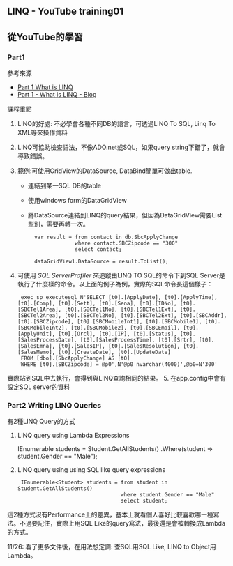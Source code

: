 LINQ - YouTube training01
------

## 從YouTube的學習

### Part1

參考來源
* [Part 1 What is LINQ](https://www.youtube.com/watch?v=z3PowDJKOSA)
* [Part 1 - What is LINQ - Blog](http://csharp-video-tutorials.blogspot.tw/2014/06/part-1-what-is-linq.html)

課程重點

1. LINQ的好處: 不必學會各種不同DB的語言，可透過LINQ To SQL, Linq To XML等來操作資料
2. LINQ可協助檢查語法，不像ADO.net或SQL，如果query string下錯了，就會導致錯誤。
3. 範例:可使用GridView的DataSource, DataBind簡單可做出table.
	* 連結到某一SQL DB的table
	* 使用windows form的DataGridView
	* 將DataSource連結到LINQ的query結果，但因為DataGridView需要List型別，需要再轉一次。

	        var result = from contact in db.SbcApplyChange
	                     where contact.SBCZipcode == "300"
	                     select contact;
	
	        dataGridView1.DataSource = result.ToList();
4. 可使用 *SQL ServerProfiler* 來追蹤由LINQ TO SQL的命令下到SQL Server是執行了什麼樣的命令。以上面的例子為例，實際的SQL命令長這個樣子：

		exec sp_executesql N'SELECT [t0].[ApplyDate], [t0].[ApplyTime], [t0].[Comp], [t0].[Sett], [t0].[Sena], [t0].[IDNo], [t0].[SBCTel1Area], [t0].[SBCTel1No], [t0].[SBCTel1Ext], [t0].[SBCTel2Area], [t0].[SBCTel2No], [t0].[SBCTel2Ext], [t0].[SBCAddr], [t0].[SBCZipcode], [t0].[SBCMobileInt1], [t0].[SBCMobile1], [t0].[SBCMobileInt2], [t0].[SBCMobile2], [t0].[SBCEmail], [t0].[ApplyUnit], [t0].[Orcl], [t0].[IP], [t0].[Status], [t0].[SalesProcessDate], [t0].[SalesProcessTime], [t0].[Srtr], [t0].[SalesEmna], [t0].[SalesIP], [t0].[SalesResolution], [t0].[SalesMemo], [t0].[CreateDate], [t0].[UpdateDate]
		FROM [dbo].[SbcApplyChange] AS [t0]
		WHERE [t0].[SBCZipcode] = @p0',N'@p0 nvarchar(4000)',@p0=N'300'
實際貼到SQL中去執行，會得到與LINQ查詢相同的結果。
5. 在app.config中會有設定SQL server的資料
    <connectionStrings>
        <add name="WindowsFormsApplication1Linq.Properties.Settings.SSAHConnectionString"
            connectionString="Data Source=192.168.10.10;Initial Catalog=SSAH;User ID=zzzzzz;Password=xxxxxx"
            providerName="System.Data.SqlClient" />
    </connectionStrings>

### Part2 Writing LINQ Queries
有2種LINQ Query的方式
1. LINQ query using Lambda Expressions

	IEnumerable<Student> students = Student.GetAllStudents()
	    .Where(student => student.Gender == "Male");

2. LINQ query using using SQL like query expressions

		IEnumerable<Student> students = from student in Student.GetAllStudents()
		                                where student.Gender == "Male"
		                                select student;

這2種方式沒有Performance上的差異，基本上就看個人喜好比較喜歡哪一種寫法。不過要記住，實際上用SQL Like的query寫法，最後還是會被轉換成Lambda的方式。

11/26: 看了更多文件後，在用法想定調: 查SQL用SQL Like, LINQ to Object用Lambda。


